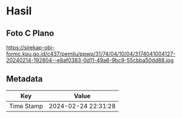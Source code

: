 # Hasil

## Foto C Plano

https://sirekap-obj-formc.kpu.go.id/c437/pemilu/ppwp/31/74/04/10/04/3174041004127-20240214-192804--e8af0383-0d11-49a6-9bc9-55cbba50dd88.jpg


## Metadata

| Key        | Value               |
| ---------- | ------------------- |
| Time Stamp | 2024-02-24 22:31:28 |



